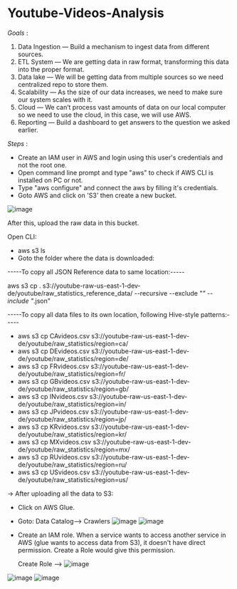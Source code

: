 # Youtube-Videos-Analysis

*Goals* :
1. Data Ingestion — Build a mechanism to ingest data from different sources.
2. ETL System — We are getting data in raw format, transforming this data into the proper format.
3. Data lake — We will be getting data from multiple sources so we need centralized repo to store them.
4. Scalability — As the size of our data increases, we need to make sure our system scales with it.
5. Cloud — We can’t process vast amounts of data on our local computer so we need to use the cloud, in this case, we will use AWS.
6. Reporting — Build a dashboard to get answers to the question we asked earlier.

*Steps* :
* Create an IAM user in AWS and login using this user's credentials and not the root one.
* Open command line prompt and type "aws" to check if AWS CLI is installed on PC or not.
* Type "aws configure" and connect the aws by filling it's credentials.
* Goto AWS and click on 'S3' then create a new bucket.

![image](https://github.com/rishitamathur27/Youtube-Videos-Analysis/assets/38039850/7d3e3dea-8fd6-492d-a5a6-f7330e3cc3d0)


After this, upload the raw data in this bucket.

Open CLI:

*  aws s3 ls
*  Goto the folder where the data is downloaded:

  -----To copy all JSON Reference data to same location:-----
  
  aws s3 cp . s3://youtube-raw-us-east-1-dev-de/youtube/raw_statistics_reference_data/ --recursive --exclude "*" --include "*.json"
   
  -----To copy all data files to its own location, following Hive-style patterns:-----
  * aws s3 cp CAvideos.csv s3://youtube-raw-us-east-1-dev-de/youtube/raw_statistics/region=ca/
  * aws s3 cp DEvideos.csv s3://youtube-raw-us-east-1-dev-de/youtube/raw_statistics/region=de/
  * aws s3 cp FRvideos.csv s3://youtube-raw-us-east-1-dev-de/youtube/raw_statistics/region=fr/
  * aws s3 cp GBvideos.csv s3://youtube-raw-us-east-1-dev-de/youtube/raw_statistics/region=gb/
  * aws s3 cp INvideos.csv s3://youtube-raw-us-east-1-dev-de/youtube/raw_statistics/region=in/
  * aws s3 cp JPvideos.csv s3://youtube-raw-us-east-1-dev-de/youtube/raw_statistics/region=jp/
  * aws s3 cp KRvideos.csv s3://youtube-raw-us-east-1-dev-de/youtube/raw_statistics/region=kr/
  * aws s3 cp MXvideos.csv s3://youtube-raw-us-east-1-dev-de/youtube/raw_statistics/region=mx/
  * aws s3 cp RUvideos.csv s3://youtube-raw-us-east-1-dev-de/youtube/raw_statistics/region=ru/
  * aws s3 cp USvideos.csv s3://youtube-raw-us-east-1-dev-de/youtube/raw_statistics/region=us/
  
->  After uploading all the data to S3:

* Click on AWS Glue.
* Goto: Data Catalog--> Crawlers
![image](https://github.com/rishitamathur27/Youtube-Videos-Analysis/assets/38039850/89d5158d-7f4a-4aaf-818d-77d43087418e)
![image](https://github.com/rishitamathur27/Youtube-Videos-Analysis/assets/38039850/58e39c6c-f3b1-4f3b-aa34-d1da741f7ab7)

* Create an IAM role.
  When a service wants to access another service in AWS (glue wants to access data from S3), it doesn't have direct permission. Create a   Role would give this permission.
  
  Create Role --> ![image](https://github.com/rishitamathur27/Youtube-Videos-Analysis/assets/38039850/70efc93e-f391-4807-b4ac-76d4e8e4a234)

![image](https://github.com/rishitamathur27/Youtube-Videos-Analysis/assets/38039850/3d0a1d52-0fbf-4a9d-aa1b-28f986e55fef)
![image](https://github.com/rishitamathur27/Youtube-Videos-Analysis/assets/38039850/e24b3b73-d273-4563-8327-f906652c29ba)


  






